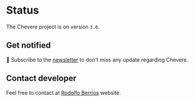 # Status

The Chevere project is on version `3.0`.

## Get notified

🔔 Subscribe to the [newsletter](https://chv.to/chevere-newsletter) to don't miss any update regarding Chevere.

## Contact developer

Feel free to contact at [Rodolfo Berrios](https://rodolfoberrios.com) website.

